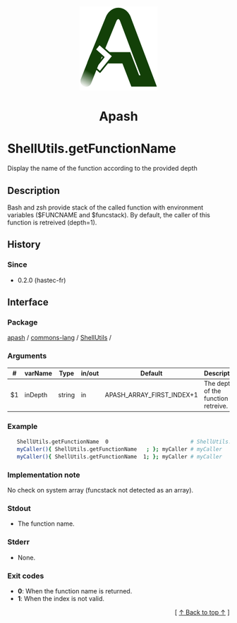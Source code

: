 
<div align='center' id='apash-top'>
  <a href='https://github.com/hastec-fr/apash'>
    <img alt='apash-logo' src='../../../../../../assets/apash-logo.svg'/>
  </a>

  # Apash
</div>


# ShellUtils.getFunctionName
Display the name of the function according to the provided depth
## Description
   Bash and zsh provide stack of the called function with environment variables ($FUNCNAME and $funcstack).
   By default, the caller of this function is retreived (depth=1).

## History
### Since
  * 0.2.0 (hastec-fr)
 
## Interface
### Package
<!-- apash.packageBegin -->
[apash](../../../apash.md) / [commons-lang](../../commons-lang.md) / [ShellUtils](../ShellUtils.md) / 
<!-- apash.packageEnd -->

### Arguments
 | #      | varName        | Type          | in/out   | Default    | Description                           |
 |--------|----------------|---------------|----------|------------|---------------------------------------|
 | $1     | inDepth        | string        | in       | APASH_ARRAY_FIRST_INDEX+1 | The depth of the function to retreive.|

### Example
 ```bash
    ShellUtils.getFunctionName  0                          # ShellUtils.getFunctionName
    myCaller(){ ShellUtils.getFunctionName   ; }; myCaller # myCaller
    myCaller(){ ShellUtils.getFunctionName  1; }; myCaller # myCaller
 ```
### Implementation note
 No check on system array (funcstack not detected as an array).

### Stdout
  * The function name.
### Stderr
  * None.

### Exit codes
  * **0**: When the function name is returned.
  * **1**: When the index is not valid.

  <div align='right'>[ <a href='#apash-top'>↑ Back to top ↑</a> ]</div>

